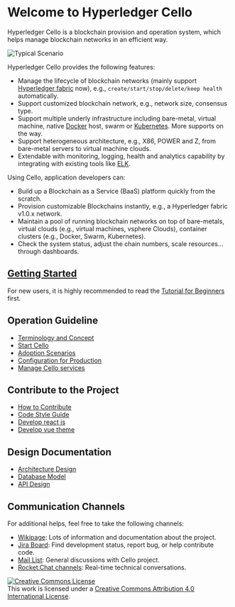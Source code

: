 Welcome to Hyperledger Cello
===

Hyperledger Cello is a blockchain provision and operation system, which helps manage blockchain networks in an efficient way.

![Typical Scenario](imgs/scenario.png)

Hyperledger Cello provides the following features:

* Manage the lifecycle of blockchain networks (mainly support [Hyperledger fabric](https://github.com/hyperledger/fabric) now), e.g., `create/start/stop/delete/keep health` automatically.
* Support customized blockchain network, e.g., network size, consensus type.
* Support multiple underly infrastructure including bare-metal, virtual machine, native [Docker](https://www.docker.com) host, swarm or [Kubernetes](https://kubernetes.io). More supports on the way.
* Support heterogeneous architecture, e.g., X86, POWER and Z, from bare-metal servers to virtual machine clouds.
* Extendable with monitoring, logging, health and analytics capability by integrating with existing tools like [ELK](https://www.elastic.co).

Using Cello, application developers can:

* Build up a Blockchain as a Service (BaaS) platform quickly from the scratch.
* Provision customizable Blockchains instantly, e.g., a Hyperledger fabric v1.0.x network.
* Maintain a pool of running blockchain networks on top of bare-metals, virtual clouds (e.g., virtual machines, vsphere Clouds), container clusters (e.g., Docker, Swarm, Kubernetes).
* Check the system status, adjust the chain numbers, scale resources... through dashboards.

## [Getting Started](tutorial)

For new users, it is highly recommended to read the [Tutorial for Beginners](tutorial) first.

## Operation Guideline
* [Terminology and Concept](terminology.md)
* [Start Cello](setup.md)
* [Adoption Scenarios](scenario.md)
* [Configuration for Production](production_config.md)
* [Manage Cello services](service_management.md)

## Contribute to the Project
* [How to Contribute](CONTRIBUTING.md)
* [Code Style Guide](https://www.python.org/dev/peps/pep-0008/)
* [Develop react js](reactjs.md)
* [Develop vue theme](vue/index.md)

## Design Documentation
* [Architecture Design](arch.md)
* [Database Model](db.md)
* [API Design](api/restserver_v2.md)

## Communication Channels

For additional helps, feel free to take the following channels:

* [Wikipage](https://wiki.hyperledger.org/projects/cello): Lots of information and documentation about the project.
* [Jira Board](https://jira.hyperledger.org/projects/CE/issues): Find development status, report bug, or help contribute code.
* [Mail List](mailto:hyperledger-cello@lists.hyperledger.org): General discussions with Cello project.
* [Rocket.Chat channels](https://chat.hyperledger.org/channel/cello): Real-time technical conversations.

<a rel="license" href="http://creativecommons.org/licenses/by/4.0/"><img alt="Creative Commons License" style="border-width:0" src="https://i.creativecommons.org/l/by/4.0/88x31.png" /></a><br />This work is licensed under a <a rel="license" href="http://creativecommons.org/licenses/by/4.0/">Creative Commons Attribution 4.0 International License</a>.
